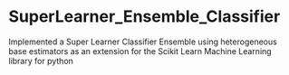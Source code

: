 # SuperLearner_Ensemble_Classifier
 Implemented a Super Learner Classifier Ensemble using heterogeneous base estimators as an  extension for the Scikit Learn Machine Learning library for python
